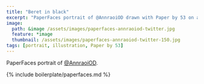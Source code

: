 ```yaml
---
title: "Beret in black"
excerpt: "PaperFaces portrait of @AnnraoiOD drawn with Paper by 53 on an iPad."
image: 
  path: &image /assets/images/paperfaces-annraoiod-twitter.jpg 
  feature: *image
  thumbnail: /assets/images/paperfaces-annraoiod-twitter-150.jpg
tags: [portrait, illustration, Paper by 53]
---
```


PaperFaces portrait of [@AnnraoiOD](https://twitter.com/AnnraoiOD).

{% include boilerplate/paperfaces.md %}
